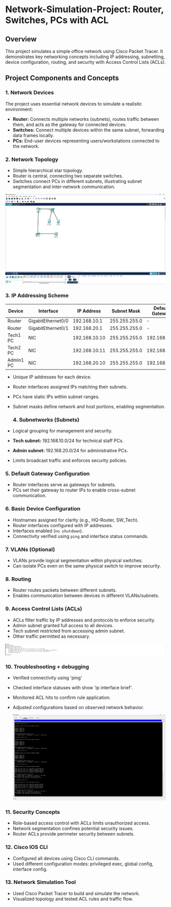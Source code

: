 # Network-Simulation-Project: Router, Switches, PCs with ACL
## Overview
This project simulates a simple office network using Cisco Packet Tracer. It demonstrates key networking concepts including IP addressing, subnetting, device configuration, routing, and security with Access Control Lists (ACLs).

## Project Components and Concepts

### 1. Network Devices  
The project uses essential network devices to simulate a realistic environment:  
- **Router:** Connects multiple networks (subnets), routes traffic between them, and acts as the gateway for connected devices. 
- **Switches:** Connect multiple devices within the same subnet, forwarding data frames locally.  
- **PCs:** End-user devices representing users/workstations connected to the network.

### 2. Network Topology  
- Simple hierarchical star topology.  
- Router is central, connecting two separate switches.  
- Switches connect PCs in different subnets, illustrating subnet segmentation and inter-network communication.


![Network Topology](images/network_topology.png)



### 3. IP Addressing Scheme
| Device   | Interface       | IP Address      | Subnet Mask     | Default Gateway  |
|----------|-----------------|-----------------|-----------------|------------------|
| Router   | GigabitEthernet0/0 | 192.168.10.1  | 255.255.255.0   | -                |
| Router   | GigabitEthernet0/1 | 192.168.20.1  | 255.255.255.0   | -                |
| Tech1 PC | NIC             | 192.168.10.10   | 255.255.255.0   | 192.168.10.1     |
| Tech2 PC | NIC             | 192.168.10.11   | 255.255.255.0   | 192.168.10.1     |
| Admin1 PC| NIC             | 192.168.20.10   | 255.255.255.0   | 192.168.20.1     |

- Unique IP addresses for each device.  
- Router interfaces assigned IPs matching their subnets.  
- PCs have static IPs within subnet ranges.  
- Subnet masks define network and host portions, enabling segmentation.

  ### 4. Subnetworks (Subnets)  
- Logical grouping for management and security.  
- **Tech subnet:** 192.168.10.0/24 for technical staff PCs.  
- **Admin subnet:** 192.168.20.0/24 for administrative PCs.  
- Limits broadcast traffic and enforces security policies.

### 5. Default Gateway Configuration  
- Router interfaces serve as gateways for subnets.  
- PCs set their gateway to router IPs to enable cross-subnet communication.

### 6. Basic Device Configuration  
- Hostnames assigned for clarity (e.g., HQ-Router, SW_Tech).  
- Router interfaces configured with IP addresses.  
- Interfaces enabled (`no shutdown`).  
- Connectivity verified using `ping` and interface status commands.

### 7. VLANs (Optional)  
- VLANs provide logical segmentation within physical switches.  
- Can isolate PCs even on the same physical switch to improve security.

### 8. Routing  
- Router routes packets between different subnets.  
- Enables communication between devices in different VLANs/subnets.

### 9. Access Control Lists (ACLs)  
- ACLs filter traffic by IP addresses and protocols to enforce security.  
- Admin subnet granted full access to all devices.  
- Tech subnet restricted from accessing admin subnet.  
- Other traffic permitted as necessary.

  
![Network Topology](images/network_acl.png)

### 10. Troubleshooting + debugging
- Verified connectivity using 'ping'
- Checked interface statuses with show 'ip interface brief'.
- Monitored ACL hits to confirm rule application.
- Adjusted configurations based on observed network behavior.

  ![Network Topology](images/network_pinging.png)

### 11. Security Concepts
- Role-based access control with ACLs limits unauthorized access.
- Network segmentation confines potential security issues.
- Router ACLs provide perimeter security between subnets.

### 12. Cisco IOS CLI
- Configured all devices using Cisco CLI commands.
- Used different configuration modes: privileged exec, global config, interface config.

### 13. Network Simulation Tool
- Used Cisco Packet Tracer to build and simulate the network.
- Visualized topology and tested ACL rules and traffic flow.
